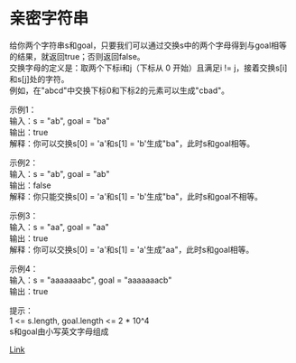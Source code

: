 <h1>亲密字符串</h1>

给你两个字符串s和goal，只要我们可以通过交换s中的两个字母得到与goal相等的结果，就返回true；否则返回false。</br>
交换字母的定义是：取两个下标i和j（下标从 0 开始）且满足i != j，接着交换s[i]和s[j]处的字符。</br>
例如，在"abcd"中交换下标0和下标2的元素可以生成"cbad"。</br>

示例1：</br>
输入：s = "ab", goal = "ba"</br>
输出：true</br>
解释：你可以交换s[0] = 'a'和s[1] = 'b'生成"ba"，此时s和goal相等。</br>

示例2：</br>
输入：s = "ab", goal = "ab"</br>
输出：false</br>
解释：你只能交换s[0] = 'a'和s[1] = 'b'生成"ba"，此时s和goal不相等。</br>

示例3：</br>
输入：s = "aa", goal = "aa"</br>
输出：true</br>
解释：你可以交换s[0] = 'a'和s[1] = 'a'生成"aa"，此时s和goal相等。</br>

示例4：</br>
输入：s = "aaaaaaabc", goal = "aaaaaaacb"</br>
输出：true</br>

提示：</br>
1 <= s.length, goal.length <= 2 * 10^4</br>
s和goal由小写英文字母组成</br>

[Link](https://leetcode-cn.com/problems/buddy-strings/)